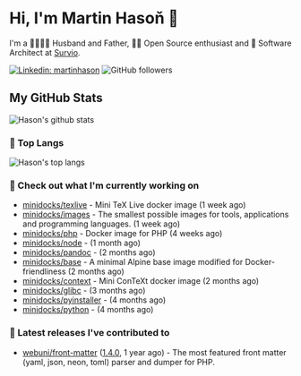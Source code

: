 # Hi, I'm Martin Hasoň 👋

I'm a 👨‍👩‍👧‍👦 Husband and Father, 🧑‍💻 Open Source enthusiast and 📐 Software Architect at [Survio](https://www.survio.com).

[![Linkedin: martinhason](https://img.shields.io/badge/-Martin%20Hasoň-blue?style=flat-square&logo=Linkedin&logoColor=white&link=https://www.linkedin.com/in/martinhason/)](https://www.linkedin.com/in/martinhason/)
![GitHub followers](https://img.shields.io/github/followers/hason?label=Follow&style=social)


## My GitHub Stats
![Hason's github stats](https://github-readme-stats.vercel.app/api?username=hason&show_icons=true&include_all_commits=true&theme=dracula&hide_border=true&hide_title=true)

### 💾 Top Langs
![Hason's top langs](https://github-readme-stats.vercel.app/api/top-langs/?username=hason&layout=compact&theme=dracula&hide_border=true&hide_title=true)

### 👷 Check out what I'm currently working on

- [minidocks/texlive](https://github.com/minidocks/texlive) - Mini TeX Live docker image (1 week ago)
- [minidocks/images](https://github.com/minidocks/images) - The smallest possible images for tools, applications and programming languages. (1 week ago)
- [minidocks/php](https://github.com/minidocks/php) - Docker image for PHP (4 weeks ago)
- [minidocks/node](https://github.com/minidocks/node) -  (1 month ago)
- [minidocks/pandoc](https://github.com/minidocks/pandoc) -  (2 months ago)
- [minidocks/base](https://github.com/minidocks/base) - A minimal Alpine base image modified for Docker-friendliness (2 months ago)
- [minidocks/context](https://github.com/minidocks/context) - Mini ConTeXt docker image (2 months ago)
- [minidocks/glibc](https://github.com/minidocks/glibc) -  (3 months ago)
- [minidocks/pyinstaller](https://github.com/minidocks/pyinstaller) -  (4 months ago)
- [minidocks/python](https://github.com/minidocks/python) -  (4 months ago)

### 🔭 Latest releases I've contributed to

- [webuni/front-matter](https://github.com/webuni/front-matter) ([1.4.0](https://github.com/webuni/front-matter/releases/tag/1.4.0), 1 year ago) - The most featured front matter (yaml, json, neon, toml) parser and dumper for PHP.
